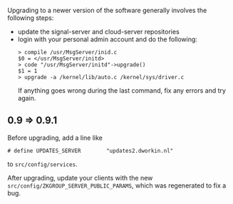 Upgrading to a newer version of the software generally involves the following
steps:

  * update the signal-server and cloud-server repositories
  * login with your personal admin account and do the following:
    ```
    > compile /usr/MsgServer/inid.c
    $0 = </usr/MsgServer/initd>
    > code "/usr/MsgServer/initd"->upgrade()
    $1 = 1
    > upgrade -a /kernel/lib/auto.c /kernel/sys/driver.c
    ```
    If anything goes wrong during the last command, fix any errors and try
    again.

## 0.9 => 0.9.1

Before upgrading, add a line like
```
# define UPDATES_SERVER        "updates2.dworkin.nl"
```
to `src/config/services`.

After upgrading, update your clients with the new
`src/config/ZKGROUP_SERVER_PUBLIC_PARAMS`, which was regenerated to fix a bug.
